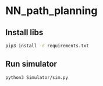 # NN_path_planning

## Install libs
``` bash
pip3 install -r requirements.txt 
```

## Run simulator
``` bash
python3 Simulator/sim.py 
```